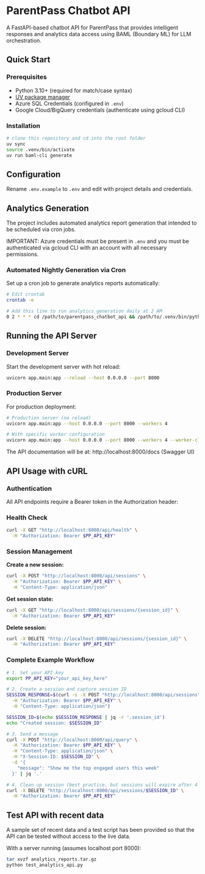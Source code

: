 # ParentPass Chatbot API

A FastAPI-based chatbot API for ParentPass that provides intelligent responses and analytics data access using BAML (Boundary ML) for LLM orchestration.

## Quick Start

### Prerequisites

- Python 3.10+ (required for match/case syntax)
- [UV package manager](https://docs.astral.sh/uv/)
- Azure SQL Credentials (configured in `.env`)
- Google Cloud/BigQuery credentials (authenticate using gcloud CLI)

### Installation

   ```bash
   # clone this repository and cd into the root folder
   uv sync
   source .venv/bin/activate
   uv run baml-cli generate
   ```

## Configuration

Rename `.env.example` to `.env` and edit with project details and credentials.

## Analytics Generation

The project includes automated analytics report generation that intended to be scheduled via cron jobs.

IMPORTANT: Azure credentials must be present in `.env` and you must be authenticated via gcloud CLI with an account with all necessary permissions.

### Automated Nightly Generation via Cron

Set up a cron job to generate analytics reports automatically:

```bash
# Edit crontab
crontab -e

# Add this line to run analytics generation daily at 2 AM
0 2 * * * cd /path/to/parentpass_chatbot_api && /path/to/.venv/bin/python generate_categorized_analytics.py >> /var/log/parentpass_analytics.log 2>&1
```

## Running the API Server

### Development Server

Start the development server with hot reload:

```bash
uvicorn app.main:app --reload --host 0.0.0.0 --port 8000
```

### Production Server

For production deployment:

```bash
# Production server (no reload)
uvicorn app.main:app --host 0.0.0.0 --port 8000 --workers 4

# With specific worker configuration
uvicorn app.main:app --host 0.0.0.0 --port 8000 --workers 4 --worker-class uvicorn.workers.UvicornWorker
```

The API documentation will be at: http://localhost:8000/docs (Swagger UI)

## API Usage with cURL

### Authentication

All API endpoints require a Bearer token in the Authorization header:

### Health Check

```bash
curl -X GET "http://localhost:8000/api/health" \
  -H "Authorization: Bearer $PP_API_KEY"
```

### Session Management

**Create a new session:**
```bash
curl -X POST "http://localhost:8000/api/sessions" \
  -H "Authorization: Bearer $PP_API_KEY" \
  -H "Content-Type: application/json"
```

**Get session state:**
```bash
curl -X GET "http://localhost:8000/api/sessions/{session_id}" \
  -H "Authorization: Bearer $PP_API_KEY"
```

**Delete session:**
```bash
curl -X DELETE "http://localhost:8000/api/sessions/{session_id}" \
  -H "Authorization: Bearer $PP_API_KEY"
```

### Complete Example Workflow

```bash
# 1. Set your API key
export PP_API_KEY="your_api_key_here"

# 2. Create a session and capture session ID
SESSION_RESPONSE=$(curl -s -X POST "http://localhost:8000/api/sessions" \
  -H "Authorization: Bearer $PP_API_KEY" \
  -H "Content-Type: application/json")

SESSION_ID=$(echo $SESSION_RESPONSE | jq -r '.session_id')
echo "Created session: $SESSION_ID"

# 3. Send a message
curl -X POST "http://localhost:8000/api/query" \
  -H "Authorization: Bearer $PP_API_KEY" \
  -H "Content-Type: application/json" \
  -H "X-Session-ID: $SESSION_ID" \
  -d '{
    "message": "Show me the top engaged users this week"
  }' | jq '.'

# 4. Clean up session (best practice, but sessions will expire after 4 hours)
curl -X DELETE "http://localhost:8000/api/sessions/$SESSION_ID" \
  -H "Authorization: Bearer $PP_API_KEY"
```

## Test API with recent data

A sample set of recent data and a test script has been provided so that the API can be tested without access to the live data.

With a server running (assumes localhost port 8000):

```bash
tar xvzf analytics_reports.tar.gz
python test_analytics_api.py
```